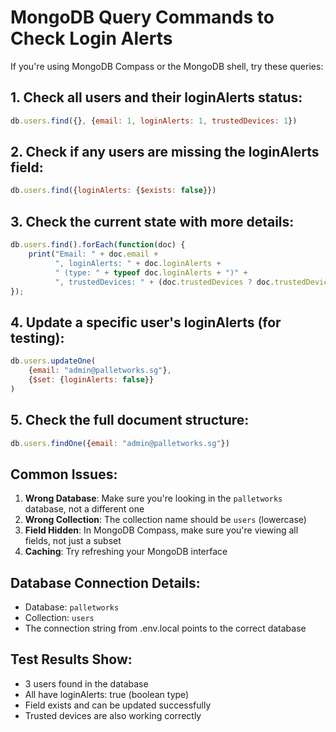 # MongoDB Query Commands to Check Login Alerts

If you're using MongoDB Compass or the MongoDB shell, try these queries:

## 1. Check all users and their loginAlerts status:
```javascript
db.users.find({}, {email: 1, loginAlerts: 1, trustedDevices: 1})
```

## 2. Check if any users are missing the loginAlerts field:
```javascript
db.users.find({loginAlerts: {$exists: false}})
```

## 3. Check the current state with more details:
```javascript
db.users.find().forEach(function(doc) {
    print("Email: " + doc.email + 
          ", loginAlerts: " + doc.loginAlerts + 
          " (type: " + typeof doc.loginAlerts + ")" +
          ", trustedDevices: " + (doc.trustedDevices ? doc.trustedDevices.length : 0) + " devices");
});
```

## 4. Update a specific user's loginAlerts (for testing):
```javascript
db.users.updateOne(
    {email: "admin@palletworks.sg"}, 
    {$set: {loginAlerts: false}}
)
```

## 5. Check the full document structure:
```javascript
db.users.findOne({email: "admin@palletworks.sg"})
```

## Common Issues:

1. **Wrong Database**: Make sure you're looking in the `palletworks` database, not a different one
2. **Wrong Collection**: The collection name should be `users` (lowercase)
3. **Field Hidden**: In MongoDB Compass, make sure you're viewing all fields, not just a subset
4. **Caching**: Try refreshing your MongoDB interface

## Database Connection Details:
- Database: `palletworks` 
- Collection: `users`
- The connection string from .env.local points to the correct database

## Test Results Show:
- 3 users found in the database
- All have loginAlerts: true (boolean type)
- Field exists and can be updated successfully
- Trusted devices are also working correctly
